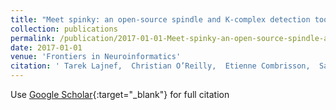 ```yaml
---
title: "Meet spinky: an open-source spindle and K-complex detection toolbox validated on the open-access montreal archive of sleep studies (MASS)"
collection: publications
permalink: /publication/2017-01-01-Meet-spinky-an-open-source-spindle-and-K-complex-detection-toolbox-validated-on-the-open-access-montreal-archive-of-sleep-studies-MASS
date: 2017-01-01
venue: 'Frontiers in Neuroinformatics'
citation: ' Tarek Lajnef,  Christian O’Reilly,  Etienne Combrisson,  Sahbi Chaibi,  Jean-Baptiste Eichenlaub,  Perrine Ruby,  Pierre-Emmanuel Aguera,  Mounir Samet,  Abdennaceur Kachouri,  Sonia Frenette,  Julie Carrier,  Karim Jerbi, &quot;Meet spinky: an open-source spindle and K-complex detection toolbox validated on the open-access montreal archive of sleep studies (MASS).&quot; Frontiers in Neuroinformatics, 2017.'
---
```

Use [Google Scholar](https://scholar.google.com/scholar?q=Meet+spinky:+an+open+source+spindle+and+K+complex+detection+toolbox+validated+on+the+open+access+montreal+archive+of+sleep+studies+(MASS)){:target="_blank"} for full citation